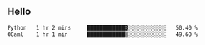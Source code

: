 ## Hello
<!--START_SECTION:waka-->

```txt
Python   1 hr 2 mins     ████████████▓░░░░░░░░░░░░   50.40 %
OCaml    1 hr 1 min      ████████████▒░░░░░░░░░░░░   49.60 %
```

<!--END_SECTION:waka-->
